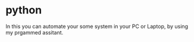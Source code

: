 # python
In this you can automate your some system in your PC or Laptop,
by using my prgammed assitant.
